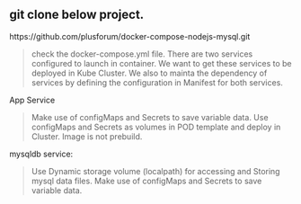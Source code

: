 <html><h2> git clone below project. </h2>
https://github.com/plusforum/docker-compose-nodejs-mysql.git

> check the docker-compose.yml file. There are two services configured to launch in container.
> We want to get these services to be deployed in Kube Cluster.
> We also to mainta the dependency of services by defining the configuration in Manifest for both services.

App Service
> Make use of configMaps and Secrets to save variable data. Use configMaps and Secrets as volumes in POD template and deploy in Cluster.
> Image is not prebuild.

mysqldb service:
> Use Dynamic storage volume (localpath) for accessing and Storing mysql data files.
> Make use of configMaps and Secrets to save variable data. 

</html>
